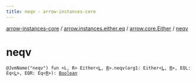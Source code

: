 ```yaml
---
title: neqv - arrow-instances-core
---
```


[arrow-instances-core](../../index.html) / [arrow.instances.either.eq](../index.html) / [arrow.core.Either](index.html) / [neqv](./neqv.html)

# neqv

`@JvmName("neqv") fun <L, R> Either<`[`L`](neqv.html#L)`, `[`R`](neqv.html#R)`>.neqv(arg1: Either<`[`L`](neqv.html#L)`, `[`R`](neqv.html#R)`>, EQL: Eq<`[`L`](neqv.html#L)`>, EQR: Eq<`[`R`](neqv.html#R)`>): `[`Boolean`](https://kotlinlang.org/api/latest/jvm/stdlib/kotlin/-boolean/index.html)